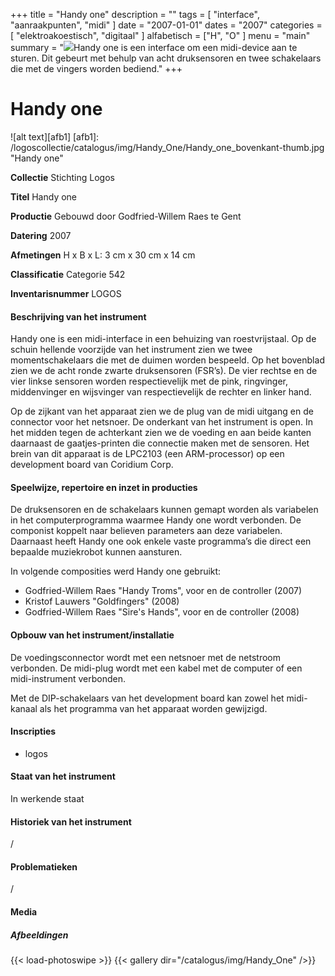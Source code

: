 +++
title = "Handy one"
description = ""
tags = [
    "interface",
    "aanraakpunten",
    "midi"
]
date = "2007-01-01"
dates = "2007"
categories = [
    "elektroakoestisch",
    "digitaal"
]
alfabetisch = ["H", "O"
]
menu = "main"
summary = "<a href='/logoscollectie/catalogus/2007/handy_one'><img src='/logoscollectie/catalogus/img/Handy_One/Handy_one_bovenkant-thumb.jpg'></a>Handy one is een interface om een midi-device aan te sturen. Dit gebeurt met behulp van acht druksensoren en twee schakelaars die met de vingers worden bediend."
+++

# Handy one

![alt text][afb1]
[afb1]: /logoscollectie/catalogus/img/Handy_One/Handy_one_bovenkant-thumb.jpg "Handy one"

**Collectie**
Stichting Logos

**Titel**
Handy one

**Productie**
Gebouwd door Godfried-Willem Raes te Gent

**Datering**
2007

**Afmetingen**
H x B x L: 3 cm x 30 cm x 14 cm

**Classificatie**
Categorie 542

**Inventarisnummer**
LOGOS

#### Beschrijving van het instrument
Handy one is een midi-interface in een behuizing van roestvrijstaal. Op de schuin hellende voorzijde van het instrument zien we twee momentschakelaars die met de duimen worden bespeeld. Op het bovenblad zien we de acht ronde zwarte druksensoren (FSR’s). De vier rechtse en de vier linkse sensoren worden respectievelijk met de pink, ringvinger, middenvinger en wijsvinger van respectievelijk de rechter en linker hand.

Op de zijkant van het apparaat zien we de plug van de midi uitgang en de connector voor het netsnoer. De onderkant van het instrument is open. In het midden tegen de achterkant zien we de voeding en aan beide kanten daarnaast de gaatjes-printen die connectie maken met de sensoren. Het brein van dit apparaat is de LPC2103 (een ARM-processor) op een development board van Coridium Corp.

#### Speelwijze, repertoire en inzet in producties
De druksensoren en de schakelaars kunnen gemapt worden als variabelen in het computerprogramma waarmee Handy one wordt verbonden. De componist koppelt naar believen parameters aan deze variabelen.
Daarnaast heeft Handy one ook enkele vaste programma’s die direct een bepaalde muziekrobot kunnen aansturen.

In volgende composities werd Handy one gebruikt:
- Godfried-Willem Raes "Handy Troms", voor <Troms> en de controller (2007)
- Kristof Lauwers "Goldfingers" (2008)
- Godfried-Willem Raes "Sire's Hands", voor <Sire> en de controller (2008) 

#### Opbouw van het instrument/installatie
De voedingsconnector wordt met een netsnoer met de netstroom verbonden. De midi-plug wordt met een kabel met de computer of een midi-instrument verbonden. 

Met de DIP-schakelaars van het development board kan zowel het midi-kanaal als het programma van het apparaat worden gewijzigd.

#### Inscripties
- logos

#### Staat van het instrument
In werkende staat

#### Historiek van het instrument
/

#### Problematieken
/

#### Media
##### Afbeeldingen
{{< load-photoswipe >}}
{{< gallery dir="/catalogus/img/Handy_One" />}}


